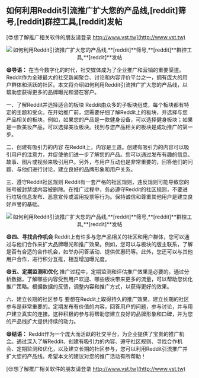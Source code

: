 ## **如何利用Reddit引流推广扩大您的产品线,**[reddit]**筛号,**[reddit]**群控工具,**[reddit]**发帖**

[😍想了解推广相关软件的朋友请登录 http://www.vst.tw](http://www.vst.tw)

 <center><img src="https://vst.tw/MP4/tuiguang/png/5.png" alt="如何利用Reddit引流推广扩大您的产品线,**[reddit]**筛号,**[reddit]**群控工具,**[reddit]**发帖"></center>

**😄导语：**
在当今数字化的时代，社交媒体成为了企业推广和营销的重要渠道。Reddit作为全球最大的社交新闻聚合、讨论和内容评价平台之一，拥有庞大的用户群体和活跃的社区。本文将介绍如何利用Reddit引流推广扩大您的产品线，以帮助您获得更多的品牌曝光和潜在客户。

一、了解Reddit并选择适合的板块
Reddit由众多的子板块组成，每个板块都有特定的主题和受众。在开始推广前，您需要仔细了解Reddit上的板块，并选择与您产品相关的板块。例如，如果您的产品是一款健身设备，可以选择健身板块；如果是一款美妆产品，可以选择美妆板块。找到与您产品相关的板块是成功推广的第一步。

二、创建有吸引力的内容
在Reddit上，内容是王道。创建有吸引力的内容可以吸引用户的注意力，并促使他们进一步了解您的产品。您可以通过发布有趣的信息、故事、图片或视频来吸引用户。另外，与用户互动也是非常重要的，回答他们的问题、与他们进行讨论，建立良好的品牌形象和用户关系。

三、遵守Reddit社区规则
Reddit有一套严格的社区规则，违反规则可能导致您的账号被封禁或内容被删除。在推广过程中，务必遵守Reddit的社区规则，不要进行垃圾信息发布、恶意宣传或滥用投票等行为。保持诚信和尊重其他用户是建立良好声誉的基础。

 <center><img src="https://vst.tw/MP4/tuiguang/png/5.png" alt="如何利用Reddit引流推广扩大您的产品线,**[reddit]**筛号,**[reddit]**群控工具,**[reddit]**发帖"></center>

**😄四、寻找合作机会**
Reddit上有许多与您产品相关的社区和用户群体，您可以通过与他们合作来扩大品牌曝光和推广效果。例如，您可以与板块的版主联系，了解是否有合适的合作机会，如举办问答活动、提供优惠码等。此外，您还可以与其他用户合作，进行积分互推，相互增加曝光度。

**😄五、定期监测和优化**
推广过程中，定期监测和评估推广效果是必要的。通过分析数据，了解哪些内容受到用户欢迎、哪些板块带来更多的流量，可以帮助您优化推广策略。根据数据的反馈，调整内容和推广方式，以获得更好的效果。

六、建立长期的社区参与
要想在Reddit上取得持久的推广效果，建立长期的社区参与是非常重要的。定期发布有价值的内容，回答用户的问题，参与讨论，并与用户建立真实的连接。这种积极的参与将帮助您建立良好的品牌形象和口碑，并为您的产品线扩大提供持续的动力。

**😄结语：**
Reddit作为一个庞大而活跃的社交平台，为企业提供了宝贵的推广机会。通过深入了解Reddit、创建有吸引力的内容、遵守社区规则、寻找合作机会、定期监测和优化，以及建立长期的社区参与，您可以利用Reddit引流推广并扩大您的产品线。希望本文的建议对您的推广活动有所帮助！

[😍想了解推广相关软件的朋友请登录 http://www.vst.tw](http://www.vst.tw)



